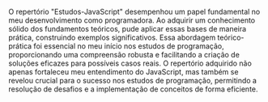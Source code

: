 O repertório "Estudos-JavaScript" desempenhou um papel fundamental no meu desenvolvimento como programadora. Ao adquirir um conhecimento sólido dos fundamentos teóricos, pude aplicar essas bases de maneira prática, construindo exemplos significativos. Essa abordagem teórico-prática foi essencial no meu início nos estudos de programação, proporcionando uma compreensão robusta e facilitando a criação de soluções eficazes para possíveis casos reais. O repertório adquirido não apenas fortaleceu meu entendimento do JavaScript, mas também se revelou crucial para o sucesso nos estudos de programação, permitindo a resolução de desafios e a implementação de conceitos de forma eficiente.
